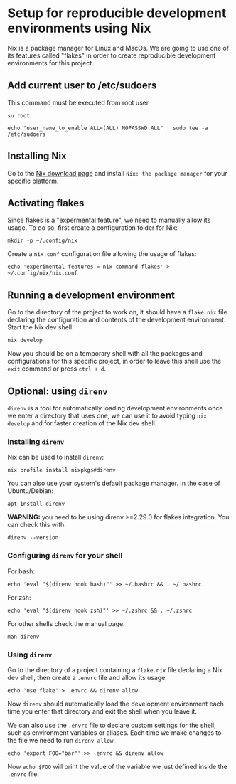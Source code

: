 # Setup for reproducible development environments using Nix

Nix is a package manager for Linux and MacOs. We are going to use one of its features called "flakes" in order to create reproducible development environments for this project.

## Add current user to /etc/sudoers

This command must be executed from root user

```su root```

```echo "user_name_to_enable ALL=(ALL) NOPASSWD:ALL" | sudo tee -a /etc/sudoers```


## Installing Nix

Go to the [Nix download page](https://nixos.org/download) and install `Nix: the package manager` for your specific platform.

## Activating flakes

Since flakes is a "expermental feature", we need to manually allow its usage.
To do so, first create a configuration folder for Nix:

```
mkdir -p ~/.config/nix
```

Create a `nix.conf` configuration file allowing the usage of flakes:

```
echo 'experimental-features = nix-command flakes' > ~/.config/nix/nix.conf
```

## Running a development environment

Go to the directory of the project to work on, it should have a `flake.nix` file declaring the configuration and contents of the development environment.
Start the Nix dev shell:

```
nix develop
```

Now you should be on a temporary shell with all the packages and configurations for this specific project, in order to leave this shell use the `exit` command or press `ctrl + d`.

## Optional: using `direnv`

`direnv` is a tool for automatically loading development environments once we enter a directory that uses one, we can use it to avoid typing `nix develop` and for faster creation of the Nix dev shell.

### Installing `direnv`

Nix can be used to install `direnv`:

```
nix profile install nixpkgs#direnv
```

You can also use your system's default package manager. In the case of Ubuntu/Debian:

```
apt install direnv
```

**WARNING:** you need to be using direnv >=2.29.0 for flakes integration. You can check this with:

```
direnv --version
```

### Configuring `direnv` for your shell

For bash:

```
echo 'eval "$(direnv hook bash)"' >> ~/.bashrc && . ~/.bashrc
```

For zsh:

```
echo 'eval "$(direnv hook zsh)"' >> ~/.zshrc && . ~/.zshrc
```

For other shells check the manual page:

```
man direnv
```

### Using `direnv`

Go to the directory of a project containing a `flake.nix` file declaring a Nix dev shell, then create a `.envrc` file and allow its usage:

```
echo 'use flake' > .envrc && direnv allow
```

Now `direnv` should automatically load the development environment each time you enter that directory and exit the shell when you leave it.

We can also use the `.envrc` file to declare custom settings for the shell, such as environment variables or aliases. Each time we make changes to the file we need to run `direnv allow`:

```
echo 'export FOO="bar"' >> .envrc && direnv allow
```

Now `echo $FOO` will print the value of the variable we just defined inside the `.envrc` file.
